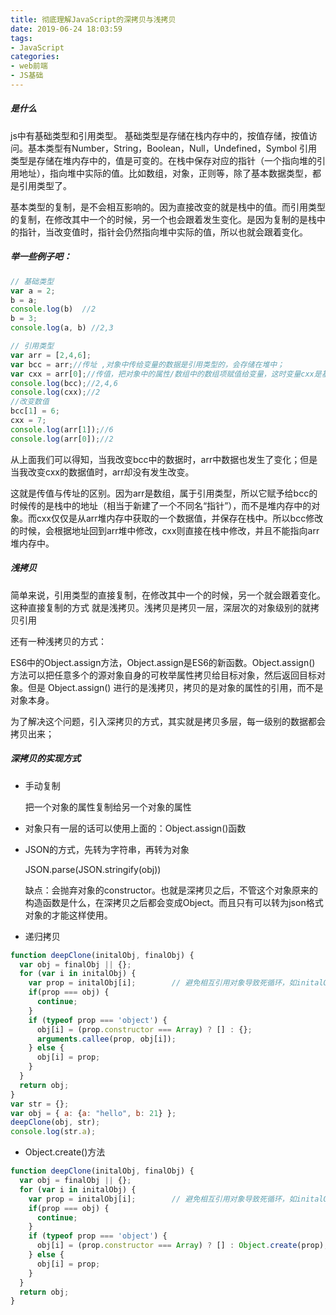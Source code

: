 ```yaml
---
title: 彻底理解JavaScript的深拷贝与浅拷贝
date: 2019-06-24 18:03:59
tags: 
- JavaScript
categories: 
- web前端
- JS基础
---
```


##### 是什么
js中有基础类型和引用类型。
基础类型是存储在栈内存中的，按值存储，按值访问。基本类型有Number，String，Boolean，Null，Undefined，Symbol
引用类型是存储在堆内存中的，值是可变的。在栈中保存对应的指针（一个指向堆的引用地址），指向堆中实际的值。比如数组，对象，正则等，除了基本数据类型，都是引用类型了。
<!-- more -->

基本类型的复制，是不会相互影响的。因为直接改变的就是栈中的值。而引用类型的复制，在修改其中一个的时候，另一个也会跟着发生变化。是因为复制的是栈中的指针，当改变值时，指针会仍然指向堆中实际的值，所以也就会跟着变化。

##### 举一些例子吧：
```js
// 基础类型
var a = 2;
b = a;
console.log(b)  //2
b = 3;
console.log(a, b) //2,3

// 引用类型
var arr = [2,4,6];
var bcc = arr;//传址 ,对象中传给变量的数据是引用类型的，会存储在堆中；
var cxx = arr[0];//传值，把对象中的属性/数组中的数组项赋值给变量，这时变量cxx是基本数据类型，存储在栈内存中；改变栈中的数据不会影响堆中的数据
console.log(bcc);//2,4,6
console.log(cxx);//2
//改变数值 
bcc[1] = 6;
cxx = 7;
console.log(arr[1]);//6
console.log(arr[0]);//2

```
从上面我们可以得知，当我改变bcc中的数据时，arr中数据也发生了变化；但是当我改变cxx的数据值时，arr却没有发生改变。

这就是传值与传址的区别。因为arr是数组，属于引用类型，所以它赋予给bcc的时候传的是栈中的地址（相当于新建了一个不同名“指针”），而不是堆内存中的对象。而cxx仅仅是从arr堆内存中获取的一个数据值，并保存在栈中。所以bcc修改的时候，会根据地址回到arr堆中修改，cxx则直接在栈中修改，并且不能指向arr堆内存中。  

##### 浅拷贝

简单来说，引用类型的直接复制，在修改其中一个的时候，另一个就会跟着变化。这种直接复制的方式  就是浅拷贝。浅拷贝是拷贝一层，深层次的对象级别的就拷贝引用

还有一种浅拷贝的方式：

ES6中的Object.assign方法，Object.assign是ES6的新函数。Object.assign() 方法可以把任意多个的源对象自身的可枚举属性拷贝给目标对象，然后返回目标对象。但是 Object.assign() 进行的是浅拷贝，拷贝的是对象的属性的引用，而不是对象本身。

为了解决这个问题，引入深拷贝的方式，其实就是拷贝多层，每一级别的数据都会拷贝出来；

##### 深拷贝的实现方式

+ 手动复制

    把一个对象的属性复制给另一个对象的属性
    
+ 对象只有一层的话可以使用上面的：Object.assign()函数

+ JSON的方式，先转为字符串，再转为对象

    JSON.parse(JSON.stringify(obj))
    
    缺点：会抛弃对象的constructor。也就是深拷贝之后，不管这个对象原来的构造函数是什么，在深拷贝之后都会变成Object。而且只有可以转为json格式对象的才能这样使用。
    
+ 递归拷贝

```js
function deepClone(initalObj, finalObj) {    
  var obj = finalObj || {};    
  for (var i in initalObj) {        
    var prop = initalObj[i];        // 避免相互引用对象导致死循环，如initalObj.a = initalObj的情况
    if(prop === obj) {            
      continue;
    }        
    if (typeof prop === 'object') {
      obj[i] = (prop.constructor === Array) ? [] : {};            
      arguments.callee(prop, obj[i]);
    } else {
      obj[i] = prop;
    }
  }    
  return obj;
}
var str = {};
var obj = { a: {a: "hello", b: 21} };
deepClone(obj, str);
console.log(str.a);
```
+ Object.create()方法

```js
function deepClone(initalObj, finalObj) {    
  var obj = finalObj || {};    
  for (var i in initalObj) {        
    var prop = initalObj[i];        // 避免相互引用对象导致死循环，如initalObj.a = initalObj的情况
    if(prop === obj) {            
      continue;
    }        
    if (typeof prop === 'object') {
      obj[i] = (prop.constructor === Array) ? [] : Object.create(prop);
    } else {
      obj[i] = prop;
    }
  }    
  return obj;
}

```